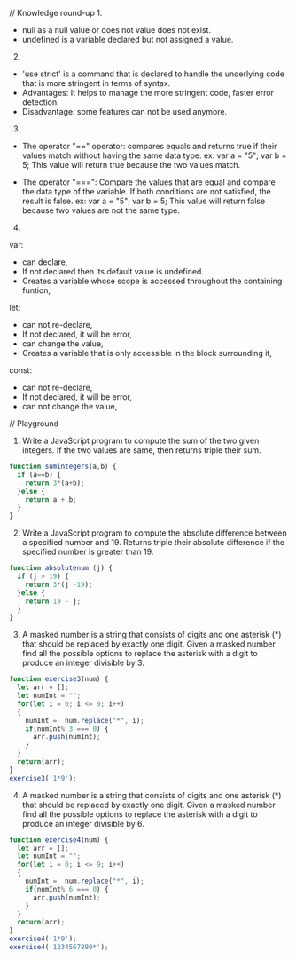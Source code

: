 // Knowledge round-up 
1.
- null as a null value or does not value does not exist.
- undefined is a variable declared but not assigned a value.

2.
- 'use strict' is a command that is declared to handle the underlying code that is more stringent in terms of   syntax.
- Advantages: It helps to manage the more stringent code, faster error detection.
- Disadvantage: some features can not be used anymore.

3.
- The operator "==" operator: compares equals and returns true if their values match without having the same data type.
  ex: var a = "5";
      var b = 5;
      This value will return true because the two values match.


- The operator "===": Compare the values that are equal and compare the data type of the variable. If both conditions are not satisfied, the result is false.
  ex: var a = "5";
      var b = 5;
      This value will return false because two values are not the same type.

4.
var:
  - can declare,
  - If not declared then its default value is undefined.
  - Creates a variable whose scope is accessed throughout the containing funtion,

let:
  - can not re-declare,
  - If not declared, it will be error,
  - can change the value,
  - Creates a variable that is only accessible in the block surrounding it,

const:
  - can not re-declare,
  - If not declared, it will be error,
  - can not change the value,



// Playground

1. Write a JavaScript program to compute the sum of the two given integers. If the two values are same, then returns triple their sum.

```javascript
function sumintegers(a,b) {
  if (a==b) {
    return 3*(a+b);
  }else {
    return a + b;
  }
}
```

2. Write a JavaScript program to compute the absolute difference between a specified number and 19. Returns triple their absolute difference if the specified number is greater than 19.

```javascript
function absolutenum (j) {
  if (j > 19) {
    return 3*(j -19);
  }else {
    return 19 - j;
  }
}
```

3. A masked number is a string that consists of digits and one asterisk (*) that should be replaced by exactly one digit. Given a masked number find all the possible options to replace the asterisk with a digit to produce an integer divisible by 3.

```javascript
function exercise3(num) {
  let arr = [];
  let numInt = "";
  for(let i = 0; i <= 9; i++) 
  {
    numInt =  num.replace("*", i);
    if(numInt% 3 === 0) {
      arr.push(numInt);
    }
  }
  return(arr);
}
exercise3('1*9');
```

4. A masked number is a string that consists of digits and one asterisk (*) that should be replaced by exactly one digit. Given a masked number find all the possible options to replace the asterisk with a digit to produce an integer divisible by 6.

```javascript
function exercise4(num) {
  let arr = [];
  let numInt = "";
  for(let i = 0; i <= 9; i++) 
  {
    numInt =  num.replace("*", i);
    if(numInt% 6 === 0) {
      arr.push(numInt);
    }
  }
  return(arr);
}
exercise4('1*9');
exercise4('1234567890*');
```
